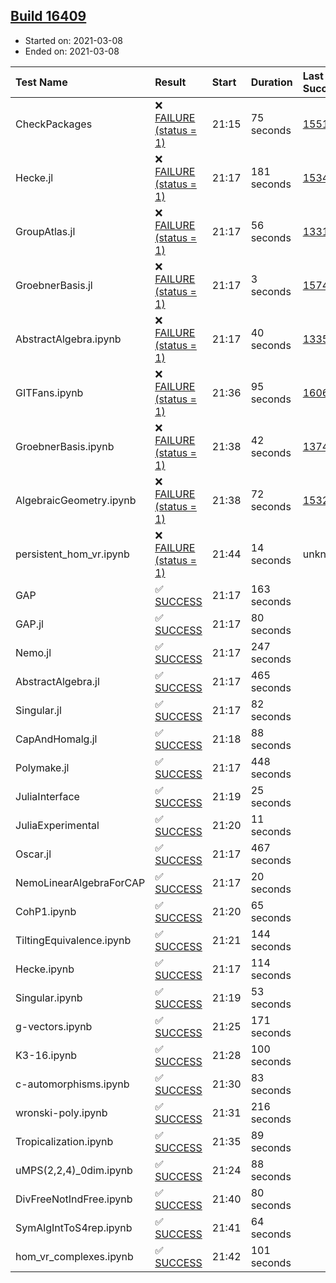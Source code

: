 ## [Build 16409](https://oscarci.mathematik.uni-kl.de/job/oscar/16409/)

* Started on: 2021-03-08
* Ended on: 2021-03-08

| Test Name    | Result | Start | Duration | Last Success | First Failure |
|:-------------|:-------|:------|:---------|:-------------|:--------------|
| CheckPackages | ❌ [FAILURE (status = 1)](https://oscarci.mathematik.uni-kl.de/job/oscar/16409/artifact/logs/build-16409/CheckPackages.log) | 21:15 | 75 seconds | [15514](https://oscarci.mathematik.uni-kl.de/job/oscar/15514/) | [15515](https://oscarci.mathematik.uni-kl.de/job/oscar/15515/) |
| Hecke.jl | ❌ [FAILURE (status = 1)](https://oscarci.mathematik.uni-kl.de/job/oscar/16409/artifact/logs/build-16409/Hecke.jl.log) | 21:17 | 181 seconds | [15344](https://oscarci.mathematik.uni-kl.de/job/oscar/15344/) | [15348](https://oscarci.mathematik.uni-kl.de/job/oscar/15348/) |
| GroupAtlas.jl | ❌ [FAILURE (status = 1)](https://oscarci.mathematik.uni-kl.de/job/oscar/16409/artifact/logs/build-16409/GroupAtlas.jl.log) | 21:17 | 56 seconds | [13311](https://oscarci.mathematik.uni-kl.de/job/oscar/13311/) | [13312](https://oscarci.mathematik.uni-kl.de/job/oscar/13312/) |
| GroebnerBasis.jl | ❌ [FAILURE (status = 1)](https://oscarci.mathematik.uni-kl.de/job/oscar/16409/artifact/logs/build-16409/GroebnerBasis.jl.log) | 21:17 | 3 seconds | [15745](https://oscarci.mathematik.uni-kl.de/job/oscar/15745/) | [15746](https://oscarci.mathematik.uni-kl.de/job/oscar/15746/) |
| AbstractAlgebra.ipynb | ❌ [FAILURE (status = 1)](https://oscarci.mathematik.uni-kl.de/job/oscar/16409/artifact/logs/build-16409/AbstractAlgebra.ipynb.log) | 21:17 | 40 seconds | [13355](https://oscarci.mathematik.uni-kl.de/job/oscar/13355/) | [13356](https://oscarci.mathematik.uni-kl.de/job/oscar/13356/) |
| GITFans.ipynb | ❌ [FAILURE (status = 1)](https://oscarci.mathematik.uni-kl.de/job/oscar/16409/artifact/logs/build-16409/GITFans.ipynb.log) | 21:36 | 95 seconds | [16068](https://oscarci.mathematik.uni-kl.de/job/oscar/16068/) | [16069](https://oscarci.mathematik.uni-kl.de/job/oscar/16069/) |
| GroebnerBasis.ipynb | ❌ [FAILURE (status = 1)](https://oscarci.mathematik.uni-kl.de/job/oscar/16409/artifact/logs/build-16409/GroebnerBasis.ipynb.log) | 21:38 | 42 seconds | [13748](https://oscarci.mathematik.uni-kl.de/job/oscar/13748/) | [13749](https://oscarci.mathematik.uni-kl.de/job/oscar/13749/) |
| AlgebraicGeometry.ipynb | ❌ [FAILURE (status = 1)](https://oscarci.mathematik.uni-kl.de/job/oscar/16409/artifact/logs/build-16409/AlgebraicGeometry.ipynb.log) | 21:38 | 72 seconds | [15322](https://oscarci.mathematik.uni-kl.de/job/oscar/15322/) | [15323](https://oscarci.mathematik.uni-kl.de/job/oscar/15323/) |
| persistent_hom_vr.ipynb | ❌ [FAILURE (status = 1)](https://oscarci.mathematik.uni-kl.de/job/oscar/16409/artifact/logs/build-16409/persistent_hom_vr.ipynb.log) | 21:44 | 14 seconds | unknown | unknown |
| GAP | ✅ [SUCCESS](https://oscarci.mathematik.uni-kl.de/job/oscar/16409/artifact/logs/build-16409/GAP.log) | 21:17 | 163 seconds |  |  |
| GAP.jl | ✅ [SUCCESS](https://oscarci.mathematik.uni-kl.de/job/oscar/16409/artifact/logs/build-16409/GAP.jl.log) | 21:17 | 80 seconds |  |  |
| Nemo.jl | ✅ [SUCCESS](https://oscarci.mathematik.uni-kl.de/job/oscar/16409/artifact/logs/build-16409/Nemo.jl.log) | 21:17 | 247 seconds |  |  |
| AbstractAlgebra.jl | ✅ [SUCCESS](https://oscarci.mathematik.uni-kl.de/job/oscar/16409/artifact/logs/build-16409/AbstractAlgebra.jl.log) | 21:17 | 465 seconds |  |  |
| Singular.jl | ✅ [SUCCESS](https://oscarci.mathematik.uni-kl.de/job/oscar/16409/artifact/logs/build-16409/Singular.jl.log) | 21:17 | 82 seconds |  |  |
| CapAndHomalg.jl | ✅ [SUCCESS](https://oscarci.mathematik.uni-kl.de/job/oscar/16409/artifact/logs/build-16409/CapAndHomalg.jl.log) | 21:18 | 88 seconds |  |  |
| Polymake.jl | ✅ [SUCCESS](https://oscarci.mathematik.uni-kl.de/job/oscar/16409/artifact/logs/build-16409/Polymake.jl.log) | 21:17 | 448 seconds |  |  |
| JuliaInterface | ✅ [SUCCESS](https://oscarci.mathematik.uni-kl.de/job/oscar/16409/artifact/logs/build-16409/JuliaInterface.log) | 21:19 | 25 seconds |  |  |
| JuliaExperimental | ✅ [SUCCESS](https://oscarci.mathematik.uni-kl.de/job/oscar/16409/artifact/logs/build-16409/JuliaExperimental.log) | 21:20 | 11 seconds |  |  |
| Oscar.jl | ✅ [SUCCESS](https://oscarci.mathematik.uni-kl.de/job/oscar/16409/artifact/logs/build-16409/Oscar.jl.log) | 21:17 | 467 seconds |  |  |
| NemoLinearAlgebraForCAP | ✅ [SUCCESS](https://oscarci.mathematik.uni-kl.de/job/oscar/16409/artifact/logs/build-16409/NemoLinearAlgebraForCAP.log) | 21:17 | 20 seconds |  |  |
| CohP1.ipynb | ✅ [SUCCESS](https://oscarci.mathematik.uni-kl.de/job/oscar/16409/artifact/logs/build-16409/CohP1.ipynb.log) | 21:20 | 65 seconds |  |  |
| TiltingEquivalence.ipynb | ✅ [SUCCESS](https://oscarci.mathematik.uni-kl.de/job/oscar/16409/artifact/logs/build-16409/TiltingEquivalence.ipynb.log) | 21:21 | 144 seconds |  |  |
| Hecke.ipynb | ✅ [SUCCESS](https://oscarci.mathematik.uni-kl.de/job/oscar/16409/artifact/logs/build-16409/Hecke.ipynb.log) | 21:17 | 114 seconds |  |  |
| Singular.ipynb | ✅ [SUCCESS](https://oscarci.mathematik.uni-kl.de/job/oscar/16409/artifact/logs/build-16409/Singular.ipynb.log) | 21:19 | 53 seconds |  |  |
| g-vectors.ipynb | ✅ [SUCCESS](https://oscarci.mathematik.uni-kl.de/job/oscar/16409/artifact/logs/build-16409/g-vectors.ipynb.log) | 21:25 | 171 seconds |  |  |
| K3-16.ipynb | ✅ [SUCCESS](https://oscarci.mathematik.uni-kl.de/job/oscar/16409/artifact/logs/build-16409/K3-16.ipynb.log) | 21:28 | 100 seconds |  |  |
| c-automorphisms.ipynb | ✅ [SUCCESS](https://oscarci.mathematik.uni-kl.de/job/oscar/16409/artifact/logs/build-16409/c-automorphisms.ipynb.log) | 21:30 | 83 seconds |  |  |
| wronski-poly.ipynb | ✅ [SUCCESS](https://oscarci.mathematik.uni-kl.de/job/oscar/16409/artifact/logs/build-16409/wronski-poly.ipynb.log) | 21:31 | 216 seconds |  |  |
| Tropicalization.ipynb | ✅ [SUCCESS](https://oscarci.mathematik.uni-kl.de/job/oscar/16409/artifact/logs/build-16409/Tropicalization.ipynb.log) | 21:35 | 89 seconds |  |  |
| uMPS(2,2,4)_0dim.ipynb | ✅ [SUCCESS](https://oscarci.mathematik.uni-kl.de/job/oscar/16409/artifact/logs/build-16409/uMPS-2-2-4-_0dim.ipynb.log) | 21:24 | 88 seconds |  |  |
| DivFreeNotIndFree.ipynb | ✅ [SUCCESS](https://oscarci.mathematik.uni-kl.de/job/oscar/16409/artifact/logs/build-16409/DivFreeNotIndFree.ipynb.log) | 21:40 | 80 seconds |  |  |
| SymAlgIntToS4rep.ipynb | ✅ [SUCCESS](https://oscarci.mathematik.uni-kl.de/job/oscar/16409/artifact/logs/build-16409/SymAlgIntToS4rep.ipynb.log) | 21:41 | 64 seconds |  |  |
| hom_vr_complexes.ipynb | ✅ [SUCCESS](https://oscarci.mathematik.uni-kl.de/job/oscar/16409/artifact/logs/build-16409/hom_vr_complexes.ipynb.log) | 21:42 | 101 seconds |  |  |
